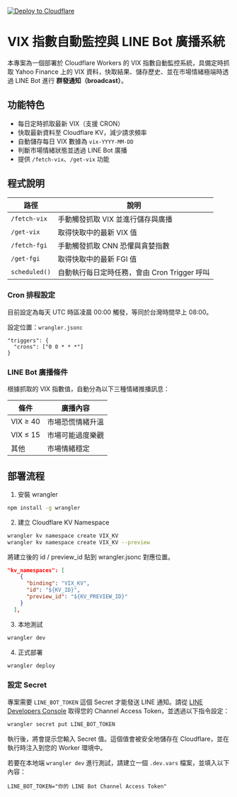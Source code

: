[![Deploy to Cloudflare](https://github.com/kingispeak/vix-monitor/actions/workflows/deploy.yml/badge.svg)](https://github.com/kingispeak/vix-monitor/actions/workflows/deploy.yml)

# VIX 指數自動監控與 LINE Bot 廣播系統

本專案為一個部署於 Cloudflare Workers 的 VIX 指數自動監控系統，具備定時抓取 Yahoo Finance 上的 VIX 資料，快取結果、儲存歷史、並在市場情緒極端時透過 LINE Bot 進行 **群發通知（broadcast）**。

## 功能特色

- 每日定時抓取最新 VIX（支援 CRON）
- 快取最新資料至 Cloudflare KV，減少請求頻率
- 自動儲存每日 VIX 數據為 `vix-YYYY-MM-DD`
- 判斷市場情緒狀態並透過 LINE Bot 廣播
- 提供 `/fetch-vix`、`/get-vix` 功能

## 程式說明

| 路徑 | 說明 |
|---|---|
| `/fetch-vix` | 手動觸發抓取 VIX 並進行儲存與廣播 |
| `/get-vix` | 取得快取中的最新 VIX 值 |
| `/fetch-fgi` | 手動觸發抓取 CNN 恐懼與貪婪指數 |
| `/get-fgi` | 取得快取中的最新 FGI 值 |
| `scheduled()` | 自動執行每日定時任務，會由 Cron Trigger 呼叫 |

### Cron 排程設定

目前設定為每天 UTC 時區凌晨 00:00 觸發，等同於台灣時間早上 08:00。

設定位置：`wrangler.jsonc`

```jsonc
"triggers": {
  "crons": ["0 0 * * *"]
}
```

### LINE Bot 廣播條件
根據抓取的 VIX 指數值，自動分為以下三種情緒推播訊息：

| 條件 | 廣播內容 |
|------|------|
| VIX ≥ 40 | 市場恐慌情緒升溫 |
| VIX ≤ 15 | 市場可能過度樂觀 |
| 其他 | 市場情緒穩定 |

## 部署流程

1. 安裝 wrangler
```bash
npm install -g wrangler
```

2. 建立 Cloudflare KV Namespace
```bash
wrangler kv namespace create VIX_KV
wrangler kv namespace create VIX_KV --preview
```

將建立後的 id / preview_id 貼到 wrangler.jsonc 對應位置。

```json
"kv_namespaces": [
    {
      "binding": "VIX_KV",
      "id": "${KV_ID}",
      "preview_id": "${KV_PREVIEW_ID}"
    }
  ],
```

3. 本地測試
```bash
wrangler dev
```

4. 正式部署
```bash
wrangler deploy
```

### 設定 Secret

專案需要 `LINE_BOT_TOKEN` 這個 Secret 才能發送 LINE 通知。請從 [LINE Developers Console](https://developers.line.biz/console/) 取得您的 Channel Access Token，並透過以下指令設定：

```bash
wrangler secret put LINE_BOT_TOKEN
```

執行後，將會提示您輸入 Secret 值。這個值會被安全地儲存在 Cloudflare，並在執行時注入到您的 Worker 環境中。

若要在本地端 `wrangler dev` 進行測試，請建立一個 `.dev.vars` 檔案，並填入以下內容：

```
LINE_BOT_TOKEN="你的 LINE Bot Channel Access Token"
```
